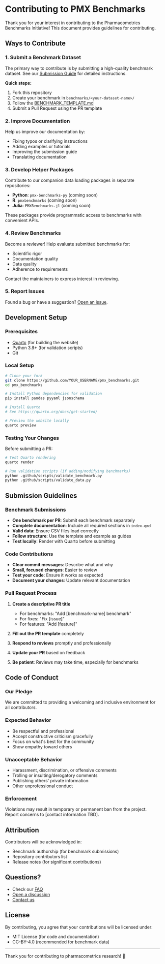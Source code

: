 # Contributing to PMX Benchmarks

Thank you for your interest in contributing to the Pharmacometrics Benchmarks Initiative! This document provides guidelines for contributing.

## Ways to Contribute

### 1. Submit a Benchmark Dataset

The primary way to contribute is by submitting a high-quality benchmark dataset. See our [Submission Guide](https://korsbo.github.io/pmx_benchmarks/submission-guide.html) for detailed instructions.

**Quick steps:**

1. Fork this repository
2. Create your benchmark in `benchmarks/<your-dataset-name>/`
3. Follow the [BENCHMARK_TEMPLATE.md](BENCHMARK_TEMPLATE.md)
4. Submit a Pull Request using the PR template

### 2. Improve Documentation

Help us improve our documentation by:

- Fixing typos or clarifying instructions
- Adding examples or tutorials
- Improving the submission guide
- Translating documentation

### 3. Develop Helper Packages

Contribute to our companion data loading packages in separate repositories:

- **Python**: `pmx-benchmarks-py` (coming soon)
- **R**: `pmxbenchmarks` (coming soon)
- **Julia**: `PMXBenchmarks.jl` (coming soon)

These packages provide programmatic access to benchmarks with convenient APIs.

### 4. Review Benchmarks

Become a reviewer! Help evaluate submitted benchmarks for:

- Scientific rigor
- Documentation quality
- Data quality
- Adherence to requirements

Contact the maintainers to express interest in reviewing.

### 5. Report Issues

Found a bug or have a suggestion? [Open an issue](https://github.com/korsbo/pmx_benchmarks/issues).

## Development Setup

### Prerequisites

- [Quarto](https://quarto.org/) (for building the website)
- Python 3.8+ (for validation scripts)
- Git

### Local Setup

```bash
# Clone your fork
git clone https://github.com/YOUR_USERNAME/pmx_benchmarks.git
cd pmx_benchmarks

# Install Python dependencies for validation
pip install pandas pyyaml jsonschema

# Install Quarto
# See https://quarto.org/docs/get-started/

# Preview the website locally
quarto preview
```

### Testing Your Changes

Before submitting a PR:

```bash
# Test Quarto rendering
quarto render

# Run validation scripts (if adding/modifying benchmarks)
python .github/scripts/validate_benchmark.py
python .github/scripts/validate_data.py
```

## Submission Guidelines

### Benchmark Submissions

- **One benchmark per PR**: Submit each benchmark separately
- **Complete documentation**: Include all required sections in `index.qmd`
- **Valid data**: Ensure CSV files load correctly
- **Follow structure**: Use the template and example as guides
- **Test locally**: Render with Quarto before submitting

### Code Contributions

- **Clear commit messages**: Describe what and why
- **Small, focused changes**: Easier to review
- **Test your code**: Ensure it works as expected
- **Document your changes**: Update relevant documentation

### Pull Request Process

1. **Create a descriptive PR title**
   - For benchmarks: "Add [benchmark-name] benchmark"
   - For fixes: "Fix [issue]"
   - For features: "Add [feature]"

2. **Fill out the PR template** completely

3. **Respond to reviews** promptly and professionally

4. **Update your PR** based on feedback

5. **Be patient**: Reviews may take time, especially for benchmarks

## Code of Conduct

### Our Pledge

We are committed to providing a welcoming and inclusive environment for all contributors.

### Expected Behavior

- Be respectful and professional
- Accept constructive criticism gracefully
- Focus on what's best for the community
- Show empathy toward others

### Unacceptable Behavior

- Harassment, discrimination, or offensive comments
- Trolling or insulting/derogatory comments
- Publishing others' private information
- Other unprofessional conduct

### Enforcement

Violations may result in temporary or permanent ban from the project. Report concerns to [contact information TBD].

## Attribution

Contributors will be acknowledged in:

- Benchmark authorship (for benchmark submissions)
- Repository contributors list
- Release notes (for significant contributions)

## Questions?

- Check our [FAQ](https://korsbo.github.io/pmx_benchmarks/submission-guide.html)
- [Open a discussion](https://github.com/korsbo/pmx_benchmarks/discussions)
- [Contact us](https://korsbo.github.io/pmx_benchmarks/contact.html)

## License

By contributing, you agree that your contributions will be licensed under:

- MIT License (for code and documentation)
- CC-BY-4.0 (recommended for benchmark data)

---

Thank you for contributing to pharmacometrics research! 🎯
